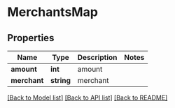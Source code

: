 # MerchantsMap

## Properties
Name | Type | Description | Notes
------------ | ------------- | ------------- | -------------
**amount** | **int** | amount | 
**merchant** | **string** | merchant | 

[[Back to Model list]](../README.md#documentation-for-models) [[Back to API list]](../README.md#documentation-for-api-endpoints) [[Back to README]](../README.md)


